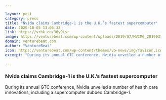 ```yaml
---

layout: post
category: press
title: "Nvida claims Cambridge-1 is the U.K.’s fastest supercomputer"
date: 2020-10-05 13:06:33
link: https://vrhk.co/36yOLsr
image: https://venturebeat.com/wp-content/uploads/2019/07/MVIMG_20190318_133330_1-e1588214925726.jpg?w=1200&strip=all
domain: venturebeat.com
author: "VentureBeat"
icon: https://venturebeat.com/wp-content/themes/vb-news/img/favicon.ico
excerpt: "During its annual GTC conference, Nvidia unveiled a number of health care innovations, including a supercomputer dubbed Cambridge-1."

---
```


### Nvida claims Cambridge-1 is the U.K.’s fastest supercomputer

During its annual GTC conference, Nvidia unveiled a number of health care innovations, including a supercomputer dubbed Cambridge-1.